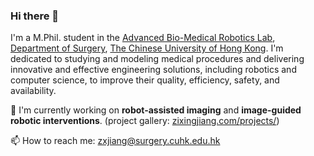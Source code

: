 ### Hi there 👋

<!--
**zixingjiang/zixingjiang** is a ✨ _special_ ✨ repository because its `README.md` (this file) appears on your GitHub profile.

Here are some ideas to get you started:

- 🔭 I’m currently working on ...
- 🌱 I’m currently learning ...
- 👯 I’m looking to collaborate on ...
- 🤔 I’m looking for help with ...
- 💬 Ask me about ...
- 📫 How to reach me: ...
- 😄 Pronouns: ...
- ⚡ Fun fact: ...
-->

I'm a M.Phil. student in the [Advanced Bio-Medical Robotics Lab](https://research.surgery.cuhk.edu.hk/lizhengrobotics/), [Department of Surgery](https://www.surgery.cuhk.edu.hk/), [The Chinese University of Hong Kong](https://www.cuhk.edu.hk/english/index.html). 
I'm dedicated to studying and modeling medical procedures and delivering innovative and effective engineering solutions, including robotics and computer science, to improve their quality, efficiency, safety, and availability. 


🔭 I'm currently working on **robot-assisted imaging** and **image-guided robotic interventions**. (project gallery: [zixingjiang.com/projects/](https://www.zixingjiang.com/projects))

📫 How to reach me: zxjiang@surgery.cuhk.edu.hk
